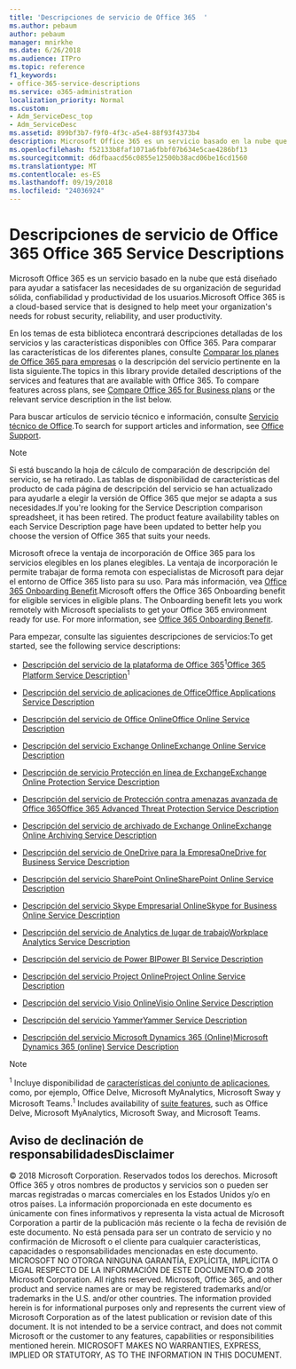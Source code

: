 ```yaml
---
title: 'Descripciones de servicio de Office 365  '
ms.author: pebaum
author: pebaum
manager: mnirkhe
ms.date: 6/26/2018
ms.audience: ITPro
ms.topic: reference
f1_keywords:
- office-365-service-descriptions
ms.service: o365-administration
localization_priority: Normal
ms.custom:
- Adm_ServiceDesc_top
- Adm_ServiceDesc
ms.assetid: 899bf3b7-f9f0-4f3c-a5e4-88f93f4373b4
description: Microsoft Office 365 es un servicio basado en la nube que está diseñado para ayudar a satisfacer las necesidades de su organización de seguridad sólida, confiabilidad y productividad de los usuarios.
ms.openlocfilehash: f52133b8faf1071a6fbbf07b634e5cae4286bf13
ms.sourcegitcommit: d6dfbaacd56c0855e12500b38acd06be16cd1560
ms.translationtype: MT
ms.contentlocale: es-ES
ms.lasthandoff: 09/19/2018
ms.locfileid: "24036924"
---
```

# <a name="office-365-service-descriptions"></a><span data-ttu-id="8773c-103">Descripciones de servicio de Office 365 </span><span class="sxs-lookup"><span data-stu-id="8773c-103">Office 365 Service Descriptions</span></span> 

<span data-ttu-id="8773c-104">Microsoft Office 365 es un servicio basado en la nube que está diseñado para ayudar a satisfacer las necesidades de su organización de seguridad sólida, confiabilidad y productividad de los usuarios.</span><span class="sxs-lookup"><span data-stu-id="8773c-104">Microsoft Office 365 is a cloud-based service that is designed to help meet your organization's needs for robust security, reliability, and user productivity.</span></span> 
  
<span data-ttu-id="8773c-p101">En los temas de esta biblioteca encontrará descripciones detalladas de los servicios y las características disponibles con Office 365. Para comparar las características de los diferentes planes, consulte [Comparar los planes de Office 365 para empresas](http://go.microsoft.com/fwlink/?LinkID=799177&amp;clcid=0x409) o la descripción del servicio pertinente en la lista siguiente.</span><span class="sxs-lookup"><span data-stu-id="8773c-p101">The topics in this library provide detailed descriptions of the services and features that are available with Office 365. To compare features across plans, see [Compare Office 365 for Business plans](http://go.microsoft.com/fwlink/?LinkID=799177&amp;clcid=0x409) or the relevant service description in the list below.</span></span> 
  
<span data-ttu-id="8773c-107">Para buscar artículos de servicio técnico e información, consulte [Servicio técnico de Office](https://support.office.com/).</span><span class="sxs-lookup"><span data-stu-id="8773c-107">To search for support articles and information, see [Office Support](https://support.office.com/).</span></span>
  
> [!NOTE]
> <span data-ttu-id="8773c-p102">Si está buscando la hoja de cálculo de comparación de descripción del servicio, se ha retirado. Las tablas de disponibilidad de características del producto de cada página de descripción del servicio se han actualizado para ayudarle a elegir la versión de Office 365 que mejor se adapta a sus necesidades.</span><span class="sxs-lookup"><span data-stu-id="8773c-p102">If you're looking for the Service Description comparison spreadsheet, it has been retired. The product feature availability tables on each Service Description page have been updated to better help you choose the version of Office 365 that suits your needs.</span></span> 
  
<span data-ttu-id="8773c-p103">Microsoft ofrece la ventaja de incorporación de Office 365 para los servicios elegibles en los planes elegibles. La ventaja de incorporación le permite trabajar de forma remota con especialistas de Microsoft para dejar el entorno de Office 365 listo para su uso. Para más información, vea [Office 365 Onboarding Benefit](http://technet.microsoft.com/library/cb4d7c0f-ad86-4134-a5fe-92a250cd3003.aspx).</span><span class="sxs-lookup"><span data-stu-id="8773c-p103">Microsoft offers the Office 365 Onboarding benefit for eligible services in eligible plans. The Onboarding benefit lets you work remotely with Microsoft specialists to get your Office 365 environment ready for use. For more information, see [Office 365 Onboarding Benefit](http://technet.microsoft.com/library/cb4d7c0f-ad86-4134-a5fe-92a250cd3003.aspx).</span></span>
  
<span data-ttu-id="8773c-113">Para empezar, consulte las siguientes descripciones de servicios:</span><span class="sxs-lookup"><span data-stu-id="8773c-113">To get started, see the following service descriptions:</span></span>
  
- <span data-ttu-id="8773c-114">[Descripción del servicio de la plataforma de Office 365](office-365-platform-service-description/office-365-platform-service-description.md)<sup>1</sup></span><span class="sxs-lookup"><span data-stu-id="8773c-114">[Office 365 Platform Service Description](office-365-platform-service-description/office-365-platform-service-description.md)<sup>1</sup></span></span>
    
- [<span data-ttu-id="8773c-115">Descripción del servicio de aplicaciones de Office</span><span class="sxs-lookup"><span data-stu-id="8773c-115">Office Applications Service Description</span></span>](office-applications-service-description/office-applications-service-description.md)
    
- [<span data-ttu-id="8773c-116">Descripción del servicio de Office Online</span><span class="sxs-lookup"><span data-stu-id="8773c-116">Office Online Service Description</span></span>](office-online-service-description/office-online-service-description.md)
    
- [<span data-ttu-id="8773c-117">Descripción del servicio Exchange Online</span><span class="sxs-lookup"><span data-stu-id="8773c-117">Exchange Online Service Description</span></span>](exchange-online-service-description/exchange-online-service-description.md)
    
- [<span data-ttu-id="8773c-118">Descripción de servicio Protección en línea de Exchange</span><span class="sxs-lookup"><span data-stu-id="8773c-118">Exchange Online Protection Service Description</span></span>](exchange-online-protection-service-description/exchange-online-protection-service-description.md)
    
- [<span data-ttu-id="8773c-119">Descripción del servicio de Protección contra amenazas avanzada de Office 365</span><span class="sxs-lookup"><span data-stu-id="8773c-119">Office 365 Advanced Threat Protection Service Description</span></span>](office-365-advanced-threat-protection-service-description.md)
    
- [<span data-ttu-id="8773c-120">Descripción del servicio de archivado de Exchange Online</span><span class="sxs-lookup"><span data-stu-id="8773c-120">Exchange Online Archiving Service Description</span></span>](exchange-online-archiving-service-description/exchange-online-archiving-service-description.md)
    
- [<span data-ttu-id="8773c-121">Descripción del servicio de OneDrive para la Empresa</span><span class="sxs-lookup"><span data-stu-id="8773c-121">OneDrive for Business Service Description</span></span>](onedrive-for-business-service-description.md)
    
- [<span data-ttu-id="8773c-122">Descripción del servicio SharePoint Online</span><span class="sxs-lookup"><span data-stu-id="8773c-122">SharePoint Online Service Description</span></span>](sharepoint-online-service-description/sharepoint-online-service-description.md)
    
- [<span data-ttu-id="8773c-123">Descripción del servicio Skype Empresarial Online</span><span class="sxs-lookup"><span data-stu-id="8773c-123">Skype for Business Online Service Description</span></span>](skype-for-business-online-service-description/skype-for-business-online-service-description.md)
    
- [<span data-ttu-id="8773c-124">Descripción del servicio de Analytics de lugar de trabajo</span><span class="sxs-lookup"><span data-stu-id="8773c-124">Workplace Analytics Service Description</span></span>](workplace-analytics-service-description.md)
    
- [<span data-ttu-id="8773c-125">Descripción del servicio de Power BI</span><span class="sxs-lookup"><span data-stu-id="8773c-125">Power BI Service Description</span></span>](power-bi-service-description.md)
    
- [<span data-ttu-id="8773c-126">Descripción del servicio Project Online</span><span class="sxs-lookup"><span data-stu-id="8773c-126">Project Online Service Description</span></span>](project-online-service-description/project-online-service-description.md)
    
- [<span data-ttu-id="8773c-127">Descripción del servicio Visio Online</span><span class="sxs-lookup"><span data-stu-id="8773c-127">Visio Online Service Description</span></span>](visio-online-service-description/visio-online-service-description.md)
    
- [<span data-ttu-id="8773c-128">Descripción del servicio Yammer</span><span class="sxs-lookup"><span data-stu-id="8773c-128">Yammer Service Description</span></span>](yammer-service-description/yammer-service-description.md)
    
- [<span data-ttu-id="8773c-129">Descripción del servicio Microsoft Dynamics 365 (Online)</span><span class="sxs-lookup"><span data-stu-id="8773c-129">Microsoft Dynamics 365 (online) Service Description</span></span>](microsoft-dynamics-365-online-service-description.md)
    
> [!NOTE]
> <span data-ttu-id="8773c-130"><sup>1</sup> Incluye disponibilidad de [características del conjunto de aplicaciones](https://technet.microsoft.com/EN-US/library/office-365-suite-features.aspx), como, por ejemplo, Office Delve, Microsoft MyAnalytics, Microsoft Sway y Microsoft Teams.</span><span class="sxs-lookup"><span data-stu-id="8773c-130"><sup>1</sup> Includes availability of [suite features](https://technet.microsoft.com/EN-US/library/office-365-suite-features.aspx), such as Office Delve, Microsoft MyAnalytics, Microsoft Sway, and Microsoft Teams.</span></span> 
  
## <a name="disclaimer"></a><span data-ttu-id="8773c-131">Aviso de declinación de responsabilidades</span><span class="sxs-lookup"><span data-stu-id="8773c-131">Disclaimer</span></span>

<span data-ttu-id="8773c-p104">© 2018 Microsoft Corporation. Reservados todos los derechos. Microsoft Office 365 y otros nombres de productos y servicios son o pueden ser marcas registradas o marcas comerciales en los Estados Unidos y/o en otros países. La información proporcionada en este documento es únicamente con fines informativos y representa la vista actual de Microsoft Corporation a partir de la publicación más reciente o la fecha de revisión de este documento. No está pensada para ser un contrato de servicio y no confirmación de Microsoft o el cliente para cualquier características, capacidades o responsabilidades mencionadas en este documento. MICROSOFT NO OTORGA NINGUNA GARANTÍA, EXPLÍCITA, IMPLÍCITA O LEGAL RESPECTO DE LA INFORMACIÓN DE ESTE DOCUMENTO.</span><span class="sxs-lookup"><span data-stu-id="8773c-p104">© 2018 Microsoft Corporation. All rights reserved. Microsoft, Office 365, and other product and service names are or may be registered trademarks and/or trademarks in the U.S. and/or other countries. The information provided herein is for informational purposes only and represents the current view of Microsoft Corporation as of the latest publication or revision date of this document. It is not intended to be a service contract, and does not commit Microsoft or the customer to any features, capabilities or responsibilities mentioned herein. MICROSOFT MAKES NO WARRANTIES, EXPRESS, IMPLIED OR STATUTORY, AS TO THE INFORMATION IN THIS DOCUMENT.</span></span> 
  
